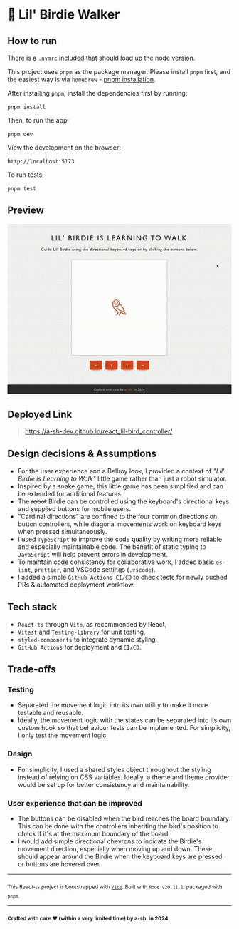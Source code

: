 # 🐥 Lil' Birdie Walker

## How to run

There is a `.nvmrc` included that should load up the node version.

This project uses `pnpm` as the package manager. Please install `pnpm` first, and the easiest way is via `homebrew` - [pnpm installation](https://pnpm.io/installation#using-homebrew).

After installing `pnpm`, install the dependencies first by running:

```
pnpm install
```

Then, to run the app:

```
pnpm dev
```

View the development on the browser:

```
http://localhost:5173
```

To run tests:

```
pnpm test
```

## Preview

![preview of app](./docs/preview.gif)

## Deployed Link

> https://a-sh-dev.github.io/react_lil-bird_controller/

## Design decisions & Assumptions

- For the user experience and a Bellroy look, I provided a context of _"Lil' Birdie is Learning to Walk"_ little game rather than just a robot simulator.
- Inspired by a snake game, this little game has been simplified and can be extended for additional features.
- The <s>robot</s> Birdie can be controlled using the keyboard's directional keys and supplied buttons for mobile users.
- "Cardinal directions" are confined to the four common directions on button controllers, while diagonal movements work on keyboard keys when pressed simultaneously.
- I used `TypeScript` to improve the code quality by writing more reliable and especially maintainable code. The benefit of static typing to `JavaScript` will help prevent errors in development.
- To maintain code consistency for collaborative work, I added basic `es-lint`, `prettier`, and VSCode settings (`.vscode`).
- I added a simple `GitHub Actions CI/CD` to check tests for newly pushed PRs & automated deployment workflow.

## Tech stack

- `React-ts` through `Vite`, as recommended by React,
- `Vitest` and `Testing-library` for unit testing,
- `styled-components` to integrate dynamic styling.
- `GitHub Actions` for deployment and `CI/CD`.

## Trade-offs

### Testing

- Separated the movement logic into its own utility to make it more testable and reusable.
- Ideally, the movement logic with the states can be separated into its own custom hook so that behaviour tests can be implemented. For simplicity, I only test the movement logic.

### Design

- For simplicity, I used a shared styles object throughout the styling instead of relying on CSS variables. Ideally, a theme and theme provider would be set up for better consistency and maintainability.

### User experience that can be improved

- The buttons can be disabled when the bird reaches the board boundary. This can be done with the controllers inheriting the bird's position to check if it's at the maximum boundary of the board.
- I would add simple directional chevrons to indicate the Birdie's movement direction, especially when moving up and down. These should appear around the Birdie when the keyboard keys are pressed, or buttons are hovered over.

---

<sub>This React-ts project is bootstrapped with [`Vite`](https://vitejs.dev). Built with `Node v20.11.1`, packaged with `pnpm`.</sub>

---

<sub>**Crafted with care ❤ (within a very limited time) by a-sh. in 2024**</sub>
